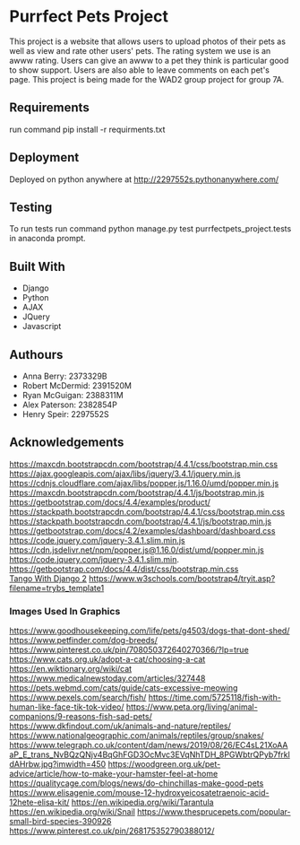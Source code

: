 # Purrfect Pets Project
This project is a website that allows users to upload photos of their pets as well as view and rate other users' pets. The rating system we use is an awww rating. Users can give an awww to a pet they think is particular good to show support. Users are also able to leave comments on each pet's page. This project is being made for the WAD2 group project for group 7A.

## Requirements
run command pip install -r requirments.txt

## Deployment 
Deployed on python anywhere at http://2297552s.pythonanywhere.com/

## Testing
To run tests run command python manage.py test purrfectpets_project.tests in anaconda prompt.

## Built With
* Django
* Python
* AJAX
* JQuery
* Javascript

## Authours
* Anna Berry: 2373329B
* Robert McDermid: 2391520M
* Ryan McGuigan: 2388311M
* Alex Paterson: 2382854P
* Henry Speir: 2297552S



## Acknowledgements
https://maxcdn.bootstrapcdn.com/bootstrap/4.4.1/css/bootstrap.min.css
https://ajax.googleapis.com/ajax/libs/jquery/3.4.1/jquery.min.js
https://cdnjs.cloudflare.com/ajax/libs/popper.js/1.16.0/umd/popper.min.js
https://maxcdn.bootstrapcdn.com/bootstrap/4.4.1/js/bootstrap.min.js
https://getbootstrap.com/docs/4.4/examples/product/
https://stackpath.bootstrapcdn.com/bootstrap/4.4.1/css/bootstrap.min.css
https://stackpath.bootstrapcdn.com/bootstrap/4.4.1/js/bootstrap.min.js
https://getbootstrap.com/docs/4.2/examples/dashboard/dashboard.css
https://code.jquery.com/jquery-3.4.1.slim.min.js
https://cdn.jsdelivr.net/npm/popper.js@1.16.0/dist/umd/popper.min.js
https://code.jquery.com/jquery-3.4.1.slim.min.
https://getbootstrap.com/docs/4.4/dist/css/bootstrap.min.css  
[Tango With Django 2](https://leanpub.com/tangowithdjango2/c/uofg2020-ZGF2aWRhbmRsZWlm)
https://www.w3schools.com/bootstrap4/tryit.asp?filename=trybs_template1

### Images Used In Graphics
https://www.goodhousekeeping.com/life/pets/g4503/dogs-that-dont-shed/
https://www.petfinder.com/dog-breeds/
https://www.pinterest.co.uk/pin/708050372640270366/?lp=true
https://www.cats.org.uk/adopt-a-cat/choosing-a-cat
https://en.wiktionary.org/wiki/cat
https://www.medicalnewstoday.com/articles/327448
https://pets.webmd.com/cats/guide/cats-excessive-meowing
https://www.pexels.com/search/fish/
https://time.com/5725118/fish-with-human-like-face-tik-tok-video/
https://www.peta.org/living/animal-companions/9-reasons-fish-sad-pets/
https://www.dkfindout.com/uk/animals-and-nature/reptiles/
https://www.nationalgeographic.com/animals/reptiles/group/snakes/
https://www.telegraph.co.uk/content/dam/news/2019/08/26/EC4sL21XoAAaP_E_trans_NvBQzQNjv4BqGhFGD3OcMvc3EVqNhTDH_8PGWbtrQPyb7frkldAHrbw.jpg?imwidth=450
https://woodgreen.org.uk/pet-advice/article/how-to-make-your-hamster-feel-at-home
https://qualitycage.com/blogs/news/do-chinchillas-make-good-pets
https://www.elisagenie.com/mouse-12-hydroxyeicosatetraenoic-acid-12hete-elisa-kit/
https://en.wikipedia.org/wiki/Tarantula
https://en.wikipedia.org/wiki/Snail
https://www.thesprucepets.com/popular-small-bird-species-390926
https://www.pinterest.co.uk/pin/268175352790388012/



